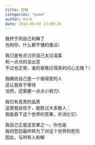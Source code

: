 ```yaml
---
title: 和解
categories: "poem"
author: Herb
date: 2018-08-03 23:00:20
---
```

我终于同自己和解了\
也和你，什么都不懂的傻瓜\

我只是有点讨厌自己太过温柔\
和一点点的没出息\
不过也正常，谁的夜晚过得真的问心无愧？\

我确信自己是一个值得爱的人\
这让我安于等待\
当然，还需要一点点小努力\

我已有高贵的品质\
这使我自信于，能胜过大多数人：\
我能吞下这个世界的苦果，并消化它\

我自己正是这苦果之一，你也是\
我的怨怼最终转为了对这个世界的悲伤\
因此，与所有人和解